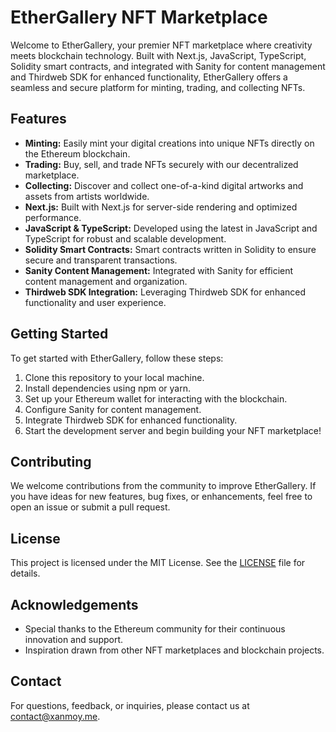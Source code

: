 # EtherGallery NFT Marketplace

Welcome to EtherGallery, your premier NFT marketplace where creativity meets blockchain technology. Built with Next.js, JavaScript, TypeScript, Solidity smart contracts, and integrated with Sanity for content management and Thirdweb SDK for enhanced functionality, EtherGallery offers a seamless and secure platform for minting, trading, and collecting NFTs.

## Features

- **Minting:** Easily mint your digital creations into unique NFTs directly on the Ethereum blockchain.
- **Trading:** Buy, sell, and trade NFTs securely with our decentralized marketplace.
- **Collecting:** Discover and collect one-of-a-kind digital artworks and assets from artists worldwide.
- **Next.js:** Built with Next.js for server-side rendering and optimized performance.
- **JavaScript & TypeScript:** Developed using the latest in JavaScript and TypeScript for robust and scalable development.
- **Solidity Smart Contracts:** Smart contracts written in Solidity to ensure secure and transparent transactions.
- **Sanity Content Management:** Integrated with Sanity for efficient content management and organization.
- **Thirdweb SDK Integration:** Leveraging Thirdweb SDK for enhanced functionality and user experience.

## Getting Started

To get started with EtherGallery, follow these steps:

1. Clone this repository to your local machine.
2. Install dependencies using npm or yarn.
3. Set up your Ethereum wallet for interacting with the blockchain.
4. Configure Sanity for content management.
5. Integrate Thirdweb SDK for enhanced functionality.
6. Start the development server and begin building your NFT marketplace!

## Contributing

We welcome contributions from the community to improve EtherGallery. If you have ideas for new features, bug fixes, or enhancements, feel free to open an issue or submit a pull request.

## License

This project is licensed under the MIT License. See the [LICENSE](LICENSE) file for details.

## Acknowledgements

- Special thanks to the Ethereum community for their continuous innovation and support.
- Inspiration drawn from other NFT marketplaces and blockchain projects.

## Contact

For questions, feedback, or inquiries, please contact us at [contact@xanmoy.me](mailto:contact@xanmoy.me).
